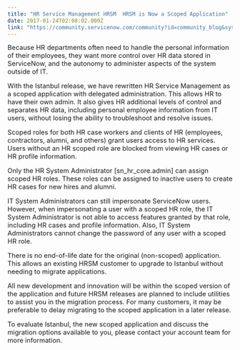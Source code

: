 ```yaml
---
title: "HR Service Management HRSM  HRSM is Now a Scoped Application"
date: 2017-01-24T02:08:02.000Z
link: "https://community.servicenow.com/community?id=community_blog&sys_id=392d66e5dbd0dbc01dcaf3231f96198c"
---
```

<p><span style="font-size: 11.0pt;">Because HR departments often need to handle the personal information of their employees, they want more control over HR data stored in ServiceNow, and the autonomy to administer aspects of the system outside of IT. </span></p><p></p><p><span style="font-size: 11.0pt;">With the Istanbul release, we have rewritten HR Service Management as a scoped application with delegated administration. This allows HR to have their own admin. It also gives HR additional levels of control and separates HR data, including personal employee information from IT users, without losing the ability to troubleshoot and resolve issues.</span></p><p></p><p><span style="font-size: 11.0pt;">Scoped roles for both HR case workers and clients of HR (employees, contractors, alumni, and others) grant users access to HR services. Users without an HR scoped role are blocked from viewing HR cases or HR profile information. </span></p><p></p><p><span style="font-size: 11.0pt;">Only the HR System Administrator [sn_hr_core.admin] can assign scoped HR roles. These roles can be assigned to inactive users to create HR cases for new hires and alumni. </span></p><p></p><p><span style="font-size: 11.0pt;">IT System Administrators can still impersonate ServiceNow users. However, when impersonating a user with a scoped HR role, the IT System Administrator is not able to access features granted by that role, including HR cases and profile information. Also, IT System Administrators cannot change the password of any user with a scoped HR role. </span></p><p></p><p><span style="font-size: 11.0pt;">There is no end-of-life date for the original (non-scoped) application. This allows an existing HRSM customer to upgrade to Istanbul without needing to migrate applications. </span></p><p></p><p><span style="font-size: 11.0pt;">All new development and innovation will be within the scoped version of the application and future HRSM releases are planned to include utilities to assist you in the migration process. For many customers, it may be preferable to delay migrating to the scoped application in a later release. </span></p><p></p><p><span style="font-size: 11.0pt;">To evaluate Istanbul, the new scoped application and discuss the migration options available to you, please contact your account team for more information.</span></p>